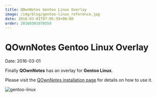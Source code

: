 ```yaml
---
title: QOwnNotes Gentoo Linux Overlay
image: /img/blog/gentoo-linux_reference.jpg
date: 2016-03-01T07:05:59+00:00
order: 20160301070559
---
```


# QOwnNotes Gentoo Linux Overlay

<v-subheader class="blog">Date: 2016-03-01</v-subheader>

Finally **QOwnNotes** has an overlay for **Gentoo Linux**.

Please visit the [QOwnNotes installation page](https://www.qownnotes.org/installation#Gentoo) for details on how to use it.

![gentoo-linux](/img/blog/gentoo-linux_reference.jpg "gentoo-linux")
